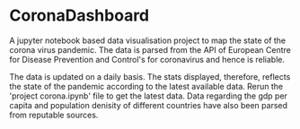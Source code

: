 # CoronaDashboard

A jupyter notebook based data visualisation project to map the state of the corona virus pandemic. The data is parsed from the API of European Centre for Disease Prevention and Control's for coronavirus and hence is reliable.

The data is updated on a daily basis. The stats displayed, therefore, reflects the state of the pandemic according to the latest available data. Rerun the 'project corona.ipynb' file to get the latest data. Data regarding the gdp per capita and population denisity of different countries have also been parsed from reputable sources.





 
